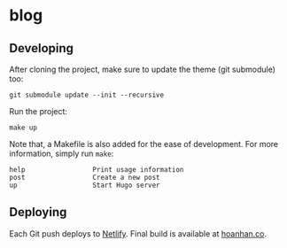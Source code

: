 # blog

## Developing

After cloning the project, make sure to update the theme (git submodule) too:
```
git submodule update --init --recursive
```

Run the project:
```
make up
```

Note that, a Makefile is also added for the ease of development. For more information, simply run `make`:
```
help                 Print usage information
post                 Create a new post
up                   Start Hugo server
```


## Deploying

Each Git push deploys to [Netlify](https://www.netlify.com/). Final build is available at [hoanhan.co](https://hoanhan.co/).
